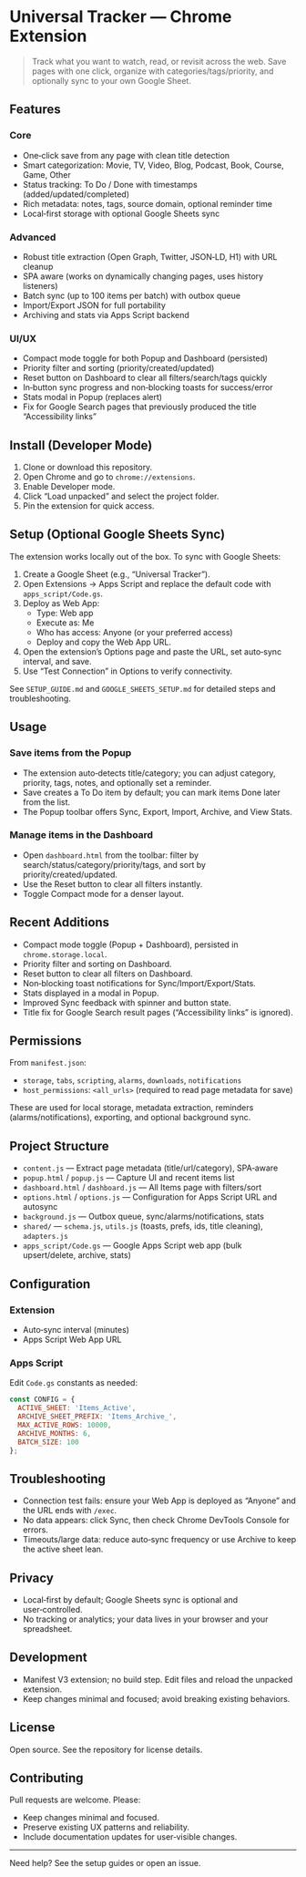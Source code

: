 # Universal Tracker — Chrome Extension

> Track what you want to watch, read, or revisit across the web. Save pages with one click, organize with categories/tags/priority, and optionally sync to your own Google Sheet.

## Features

### Core

- One‑click save from any page with clean title detection
- Smart categorization: Movie, TV, Video, Blog, Podcast, Book, Course, Game, Other
- Status tracking: To Do / Done with timestamps (added/updated/completed)
- Rich metadata: notes, tags, source domain, optional reminder time
- Local‑first storage with optional Google Sheets sync

### Advanced

- Robust title extraction (Open Graph, Twitter, JSON‑LD, H1) with URL cleanup
- SPA aware (works on dynamically changing pages, uses history listeners)
- Batch sync (up to 100 items per batch) with outbox queue
- Import/Export JSON for full portability
- Archiving and stats via Apps Script backend

### UI/UX

- Compact mode toggle for both Popup and Dashboard (persisted)
- Priority filter and sorting (priority/created/updated)
- Reset button on Dashboard to clear all filters/search/tags quickly
- In‑button sync progress and non‑blocking toasts for success/error
- Stats modal in Popup (replaces alert)
- Fix for Google Search pages that previously produced the title “Accessibility links”

## Install (Developer Mode)

1. Clone or download this repository.
2. Open Chrome and go to `chrome://extensions`.
3. Enable Developer mode.
4. Click “Load unpacked” and select the project folder.
5. Pin the extension for quick access.

## Setup (Optional Google Sheets Sync)

The extension works locally out of the box. To sync with Google Sheets:

1. Create a Google Sheet (e.g., “Universal Tracker”).
2. Open Extensions → Apps Script and replace the default code with `apps_script/Code.gs`.
3. Deploy as Web App:
   - Type: Web app
   - Execute as: Me
   - Who has access: Anyone (or your preferred access)
   - Deploy and copy the Web App URL.
4. Open the extension’s Options page and paste the URL, set auto‑sync interval, and save.
5. Use “Test Connection” in Options to verify connectivity.

See `SETUP_GUIDE.md` and `GOOGLE_SHEETS_SETUP.md` for detailed steps and troubleshooting.

## Usage

### Save items from the Popup

- The extension auto‑detects title/category; you can adjust category, priority, tags, notes, and optionally set a reminder.
- Save creates a To Do item by default; you can mark items Done later from the list.
- The Popup toolbar offers Sync, Export, Import, Archive, and View Stats.

### Manage items in the Dashboard

- Open `dashboard.html` from the toolbar: filter by search/status/category/priority/tags, and sort by priority/created/updated.
- Use the Reset button to clear all filters instantly.
- Toggle Compact mode for a denser layout.

## Recent Additions

- Compact mode toggle (Popup + Dashboard), persisted in `chrome.storage.local`.
- Priority filter and sorting on Dashboard.
- Reset button to clear all filters on Dashboard.
- Non‑blocking toast notifications for Sync/Import/Export/Stats.
- Stats displayed in a modal in Popup.
- Improved Sync feedback with spinner and button state.
- Title fix for Google Search result pages (“Accessibility links” is ignored).

## Permissions

From `manifest.json`:

- `storage`, `tabs`, `scripting`, `alarms`, `downloads`, `notifications`
- `host_permissions`: `<all_urls>` (required to read page metadata for save)

These are used for local storage, metadata extraction, reminders (alarms/notifications), exporting, and optional background sync.

## Project Structure

- `content.js` — Extract page metadata (title/url/category), SPA‑aware
- `popup.html` / `popup.js` — Capture UI and recent items list
- `dashboard.html` / `dashboard.js` — All Items page with filters/sort
- `options.html` / `options.js` — Configuration for Apps Script URL and autosync
- `background.js` — Outbox queue, sync/alarms/notifications, stats
- `shared/` — `schema.js`, `utils.js` (toasts, prefs, ids, title cleaning), `adapters.js`
- `apps_script/Code.gs` — Google Apps Script web app (bulk upsert/delete, archive, stats)

## Configuration

### Extension

- Auto‑sync interval (minutes)
- Apps Script Web App URL

### Apps Script

Edit `Code.gs` constants as needed:

```javascript
const CONFIG = {
  ACTIVE_SHEET: 'Items_Active',
  ARCHIVE_SHEET_PREFIX: 'Items_Archive_',
  MAX_ACTIVE_ROWS: 10000,
  ARCHIVE_MONTHS: 6,
  BATCH_SIZE: 100
};
```

## Troubleshooting

- Connection test fails: ensure your Web App is deployed as “Anyone” and the URL ends with `/exec`.
- No data appears: click Sync, then check Chrome DevTools Console for errors.
- Timeouts/large data: reduce auto‑sync frequency or use Archive to keep the active sheet lean.

## Privacy

- Local‑first by default; Google Sheets sync is optional and user‑controlled.
- No tracking or analytics; your data lives in your browser and your spreadsheet.

## Development

- Manifest V3 extension; no build step. Edit files and reload the unpacked extension.
- Keep changes minimal and focused; avoid breaking existing behaviors.

## License

Open source. See the repository for license details.

## Contributing

Pull requests are welcome. Please:

- Keep changes minimal and focused.
- Preserve existing UX patterns and reliability.
- Include documentation updates for user‑visible changes.

---

Need help? See the setup guides or open an issue.

